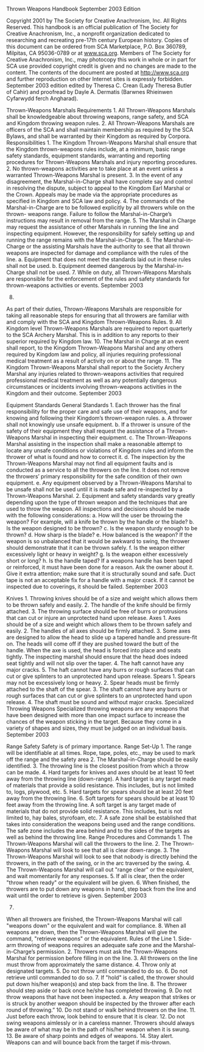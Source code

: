 Thrown Weapons
 Handbook
 September 2003 Edition

Copyright 2001 by The Society for Creative Anachronism, Inc. All Rights Reserved. This handbook is an
 official publication of The Society for Creative Anachronism, Inc., a nonprofit organization dedicated to
 researching and recreating pre-17th century European history. Copies of this document can be ordered from
 SCA Marketplace, P.O. Box 360789, Milpitas, CA 95036-0789 or at www.sca.org.
 Members of The Society for Creative Anachronism, Inc., may photocopy this work in whole or in part for SCA
 use provided copyright credit is given and no changes are made to the content. The contents of the document
 are posted at http://www.sca.org and further reproduction on other Internet sites is expressly forbidden.
 September 2003 edition edited by Theresa C. Crean (Lady Theresa Butler of Cahir) and proofread by
 Dayle A. Dermatis (Barwnes Rhieinwen Cyfarwydd ferch Angharad).


Thrown-Weapons Marshals
 Requirements
 1.
 All Thrown-Weapons Marshals shall be knowledgeable about throwing weapons, range safety, and SCA
 and Kingdom throwing weapon rules.
 2.
 All Thrown-Weapons Marshals are officers of the SCA and shall maintain membership as required by the
 SCA Bylaws, and shall be warranted by their Kingdom as required by Corpora.
 Responsibilities
 1.
 The Kingdom Thrown-Weapons Marshal shall ensure that the Kingdom thrown-weapons rules include, at
 a minimum, basic range safety standards, equipment standards, warranting and reporting procedures for
 Thrown-Weapons Marshals and injury reporting procedures.
 2.
 No thrown-weapons activities are to take place at an event unless a warranted Thrown-Weapons Marshal
 is present.
 3.
 In the event of any disagreement, the Marshal-in-Charge shall have complete say and control in resolving
 the dispute, subject to appeal to the Kingdom Earl Marshal or the Crown. Appeals may be made via the
 appropriate procedures as specified in Kingdom and SCA law and policy.
 4.
 The commands of the Marshal-in-Charge are to be followed explicitly by all throwers while on the thrown-
 weapons range. Failure to follow the Marshal-in-Charge’s instructions may result in removal from the
 range.
 5.
 The Marshal in Charge may request the assistance of other Marshals in running the line and inspecting
 equipment. However, the responsibility for safely setting up and running the range remains with the
 Marshal-in-Charge.
 6.
 The Marshal-in-Charge or the assisting Marshals have the authority to see that all thrown weapons are
 inspected for damage and compliance with the rules of the line.
 a.
 Equipment that does not meet the standards laid out in these rules shall not be used.
 b. Equipment deemed dangerous by the Marshal-in-Charge shall not be used.
 7.
 While on duty, all Thrown-Weapons Marshals are responsible for the enforcement of the rules and safety
 standards for thrown-weapons activities or events.
 September 2003

8.
 As part of their duties, Thrown-Weapons Marshals are responsible for taking all reasonable steps for
 ensuring that all throwers are familiar with and comply with the SCA and Kingdom Thrown-Weapons
 Rules.
 9.
 All Kingdom level Thrown-Weapons Marshals are required to report quarterly to the SCA Archery
 Marshal. This is in addition to any reports to their superior required by Kingdom law.
 10. The Marshal in Charge at an event shall report, to the Kingdom Thrown-Weapons Marshal and any
 others required by Kingdom law and policy, all injuries requiring professional medical treatment as a
 result of activity on or about the range.
 11. The Kingdom Thrown-Weapons Marshal shall report to the Society Archery Marshal any injuries related
 to thrown-weapons activities that required professional medical treatment as well as any potentially
 dangerous circumstances or incidents involving thrown-weapons activities in the Kingdom and their
 outcome.
 September 2003

Equipment Standards
 General Standards
 1.
 Each thrower has the final responsibility for the proper care and safe use of their weapons, and for
 knowing and following their Kingdom’s thrown-weapon rules.
 a.
 A thrower shall not knowingly use unsafe equipment.
 b. If a thrower is unsure of the safety of their equipment they shall request the assistance of a Thrown-
 Weapons Marshal in inspecting their equipment.
 c.
 The Thrown-Weapons Marshal assisting in the inspection shall make a reasonable attempt to locate
 any unsafe conditions or violations of Kingdom rules and inform the thrower of what is found and how
 to correct it.
 d. The inspection by the Thrown-Weapons Marshal may not find all equipment faults and is conducted
 as a service to all the throwers on the line. It does not remove the throwers’ primary responsibility for
 the safe condition of their own equipment.
 e.
 Any equipment observed by a Thrown-Weapons Marshal to be unsafe shall not be used until it is
 made safe and re-inspected by a Thrown-Weapons Marshal.
 2.
 Equipment and safety standards vary greatly depending upon the type of thrown weapon and the
 techniques that are used to throw the weapon. All inspections and decisions should be made with the
 following considerations:
 a.
 How will the user be throwing the weapon? For example, will a knife be thrown by the handle or the
 blade?
 b. Is the weapon designed to be thrown?
 c.
 Is the weapon sturdy enough to be thrown?
 d. How sharp is the blade?
 e.
 How balanced is the weapon? If the weapon is so unbalanced that it would be awkward to swing, the
 thrower should demonstrate that it can be thrown safely.
 f.
 Is the weapon either excessively light or heavy in weight?
 g. Is the weapon either excessively short or long?
 h. Is the handle taped? If a weapons handle has been taped or reinforced, it must have been done for a
 reason. Ask the owner about it. Give it extra attention; make sure that it is structurally sound and safe.
 Duct tape is not an acceptable fix for a handle with a major crack. If it cannot be inspected due to
 coverings, it should be failed.
 September 2003

Knives
 1.
 Throwing knives should be of a size and weight which allows them to be thrown safely and easily.
 2.
 The handle of the knife should be firmly attached.
 3.
 The throwing surface should be free of burrs or protrusions that can cut or injure an unprotected hand
 upon release.
 Axes
 1.
 Axes should be of a size and weight which allows them to be thrown safely and easily.
 2.
 The handles of all axes should be firmly attached.
 3.
 Some axes are designed to allow the head to slide up a tapered handle and pressure-fit on. The heads
 will come off if they are pushed toward the butt of the handle. When the axe is used, the head is forced
 into place and seats tightly. The inspecting marshal should ensure that the head does indeed seat tightly
 and will not slip over the taper.
 4.
 The haft cannot have any major cracks.
 5.
 The haft cannot have any burrs or rough surfaces that can cut or give splinters to an unprotected hand
 upon release.
 Spears
 1.
 Spears may not be excessively long or heavy.
 2.
 Spear heads must be firmly attached to the shaft of the spear.
 3.
 The shaft cannot have any burrs or rough surfaces that can cut or give splinters to an unprotected hand
 upon release.
 4.
 The shaft must be sound and without major cracks.
 Specialized Throwing Weapons
 Specialized throwing weapons are any weapons that have been designed with more than one impact surface
 to increase the chances of the weapon sticking in the target. Because they come in a variety of shapes and
 sizes, they must be judged on an individual basis.
 September 2003

Range Safety
 Safety is of primary importance.
 Range Set-Up
 1.
 The range will be identifiable at all times. Rope, tape, poles, etc., may be used to mark off the range and
 the safety area
 2.
 The Marshal-in-Charge should be easily identified.
 3.
 The throwing line is the closest position from which a throw can be made.
 4.
 Hard targets for knives and axes should be at least 10 feet away from the throwing line (down-range). A
 hard target is any target made of materials that provide a solid resistance. This includes, but is not limited
 to, logs, plywood, etc.
 5.
 Hard targets for spears should be at least 20 feet away from the throwing line.
 6.
 Soft targets for spears should be at least 10 feet away from the throwing line. A soft target is any target
 made of materials that do not provide solid resistance. This includes, but is not limited to, hay bales,
 styrofoam, etc.
 7.
 A safe zone shall be established that takes into consideration the weapons being used and the range
 conditions. The safe zone includes the area behind and to the sides of the targets as well as behind the
 throwing line.
 Range Procedures and Commands
 1.
 The Thrown-Weapons Marshal will call the throwers to the line.
 2.
 The Thrown-Weapons Marshal will look to see that all is clear down-range.
 3.
 The Thrown-Weapons Marshal will look to see that nobody is directly behind the throwers, in the path of
 the swing, or in the arc traversed by the swing.
 4.
 The Thrown-Weapons Marshal will call out "range clear" or the equivalent, and wait momentarily for any
 responses.
 5.
 If all is clear, then the order "throw when ready" or the equivalent will be given.
 6.
 When finished, the throwers are to put down any weapons in hand, step back from the line and wait until
 the order to retrieve is given.
 September 2003

7.
 When all throwers are finished, the Thrown-Weapons Marshal will call "weapons down" or the equivalent
 and wait for compliance.
 8.
 When all weapons are down, then the Thrown-Weapons Marshal will give the command, "retrieve
 weapons" or the equivalent.
 Rules of the Line
 1.
 Side-arm throwing of weapons requires an adequate safe zone and the Marshal-in-Charge’s permission.
 2.
 Throwers must ask the Thrown-Weapons Marshal for permission before filling in on the line.
 3.
 All throwers on the line must throw from approximately the same distance.
 4.
 Throw only at designated targets.
 5.
 Do not throw until commanded to do so.
 6.
 Do not retrieve until commanded to do so.
 7.
 If "hold" is called, the thrower should put down his/her weapon(s) and step back from the line.
 8.
 The thrower should step aside or back once he/she has completed throwing.
 9.
 Do not throw weapons that have not been inspected.
 a.
 Any weapon that strikes or is struck by another weapon should be inspected by the thrower after
 each round of throwing.”
 10. Do not stand or walk behind throwers on the line.
 11. Just before each throw, look behind to ensure that it is clear.
 12. Do not swing weapons aimlessly or in a careless manner. Throwers should always be aware of what may
 be in the path of his/her weapon when it is swung.
 13. Be aware of sharp points and edges of weapons.
 14. Stay alert. Weapons can and will bounce back from the target if mis-thrown.
